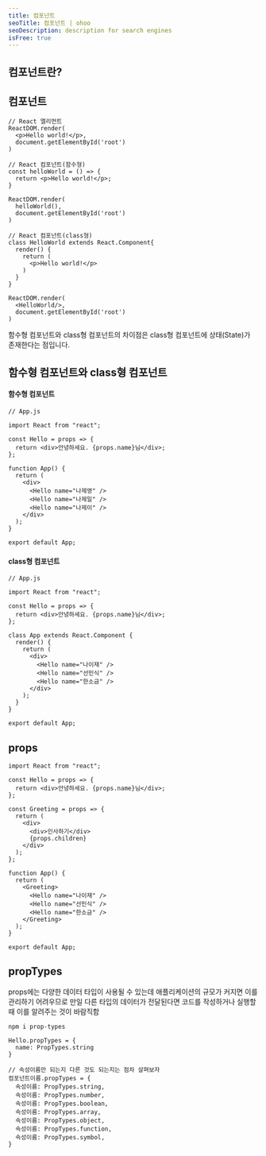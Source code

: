 ```yaml
---
title: 컴포넌트
seoTitle: 컴포넌트 | ohoo
seoDescription: description for search engines
isFree: true
---
```



## 컴포넌트란?

## 컴포넌트 
```
// React 엘리먼트
ReactDOM.render(
  <p>Hello world!</p>, 
  document.getElementById('root') 
)

// React 컴포넌트(함수형)
const helloWorld = () => {
  return <p>Hello world!</p>;
}

ReactDOM.render(
  helloWorld(), 
  document.getElementById('root') 
)

// React 컴포넌트(class형)
class HelloWorld extends React.Component{
  render() {
    return (
      <p>Hello world!</p>
    )
  }
}

ReactDOM.render(
  <HelloWorld/>, 
  document.getElementById('root') 
)
```

함수형 컴포넌트와 class형 컴포넌트의 차이점은 class형 컴포넌트에 상태(State)가 존재한다는 점입니다.




## 함수형 컴포넌트와 class형 컴포넌트
#### 함수형 컴포넌트
```
// App.js

import React from "react";

const Hello = props => {
  return <div>안녕하세요. {props.name}님</div>;
};

function App() {
  return (
    <div>
      <Hello name="나제영" />
      <Hello name="나제일" />
      <Hello name="나제이" />
    </div>
  );
}

export default App;
```

#### class형 컴포넌트    
```
// App.js

import React from "react";

const Hello = props => {
  return <div>안녕하세요. {props.name}님</div>;
};

class App extends React.Component {
  render() {
    return (
      <div>
        <Hello name="나이재" />
        <Hello name="선민식" />
        <Hello name="한소금" />
      </div>
    );
  }
}

export default App;
```

## props
```
import React from "react";

const Hello = props => {
  return <div>안녕하세요. {props.name}님</div>;
};

const Greeting = props => {
  return (
    <div>
      <div>인사하기</div>
      {props.children}
    </div>
  );
};

function App() {
  return (
    <Greeting>
      <Hello name="나이재" />
      <Hello name="선민식" />
      <Hello name="한소금" />
    </Greeting>
  );
}

export default App;
```


## propTypes
props에는 다양한 데이터 타입이 사용될 수 있는데 애플리케이션의 규모가 커지면 이를 관리하기 어려우므로 만일 다른 타입의 데이터가 전달된다면 코드를 작성하거나 실행할 때 이를 알려주는 것이 바람직함

```
npm i prop-types
```

```
Hello.propTypes = {
  name: PropTypes.string
}
```

```
// 속성이름만 되는지 다른 것도 되는지는 점차 살펴보자
컴포넌트이름.propTypes = {
  속성이름: PropTypes.string,
  속성이름: PropTypes.number,
  속성이름: PropTypes.boolean,
  속성이름: PropTypes.array,
  속성이름: PropTypes.object,
  속성이름: PropTypes.function,
  속성이름: PropTypes.symbol,
}
```

